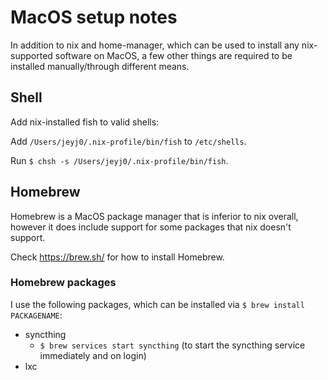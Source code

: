 # MacOS setup notes

In addition to nix and home-manager, which can be used to install any
nix-supported software on MacOS, a few other things are required to be
installed manually/through different means.

## Shell

Add nix-installed fish to valid shells:

Add `/Users/jeyj0/.nix-profile/bin/fish` to `/etc/shells`.

Run `$ chsh -s /Users/jeyj0/.nix-profile/bin/fish`.

## Homebrew

Homebrew is a MacOS package manager that is inferior to nix overall, however it
does include support for some packages that nix doesn't support.

Check https://brew.sh/ for how to install Homebrew.

### Homebrew packages

I use the following packages, which can be installed via `$ brew install
PACKAGENAME`:

- syncthing
	+ `$ brew services start syncthing` (to start the syncthing service
	  immediately and on login)
- lxc
